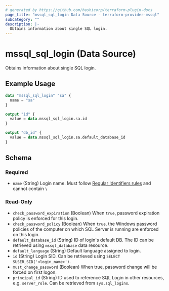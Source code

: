 ```yaml
---
# generated by https://github.com/hashicorp/terraform-plugin-docs
page_title: "mssql_sql_login Data Source - terraform-provider-mssql"
subcategory: ""
description: |-
  Obtains information about single SQL login.
---
```


# mssql_sql_login (Data Source)

Obtains information about single SQL login.

## Example Usage

```terraform
data "mssql_sql_login" "sa" {
  name = "sa"
}

output "id" {
  value = data.mssql_sql_login.sa.id
}

output "db_id" {
  value = data.mssql_sql_login.sa.default_database_id
}
```

<!-- schema generated by tfplugindocs -->
## Schema

### Required

- `name` (String) Login name. Must follow [Regular Identifiers rules](https://docs.microsoft.com/en-us/sql/relational-databases/databases/database-identifiers#rules-for-regular-identifiers) and cannot contain `\ `

### Read-Only

- `check_password_expiration` (Boolean) When `true`, password expiration policy is enforced for this login.
- `check_password_policy` (Boolean) When `true`, the Windows password policies of the computer on which SQL Server is running are enforced on this login.
- `default_database_id` (String) ID of login's default DB. The ID can be retrieved using `mssql_database` data resource.
- `default_language` (String) Default language assigned to login.
- `id` (String) Login SID. Can be retrieved using `SELECT SUSER_SID('<login_name>')`.
- `must_change_password` (Boolean) When true, password change will be forced on first logon.
- `principal_id` (String) ID used to reference SQL Login in other resources, e.g. `server_role`. Can be retrieved from `sys.sql_logins`.
